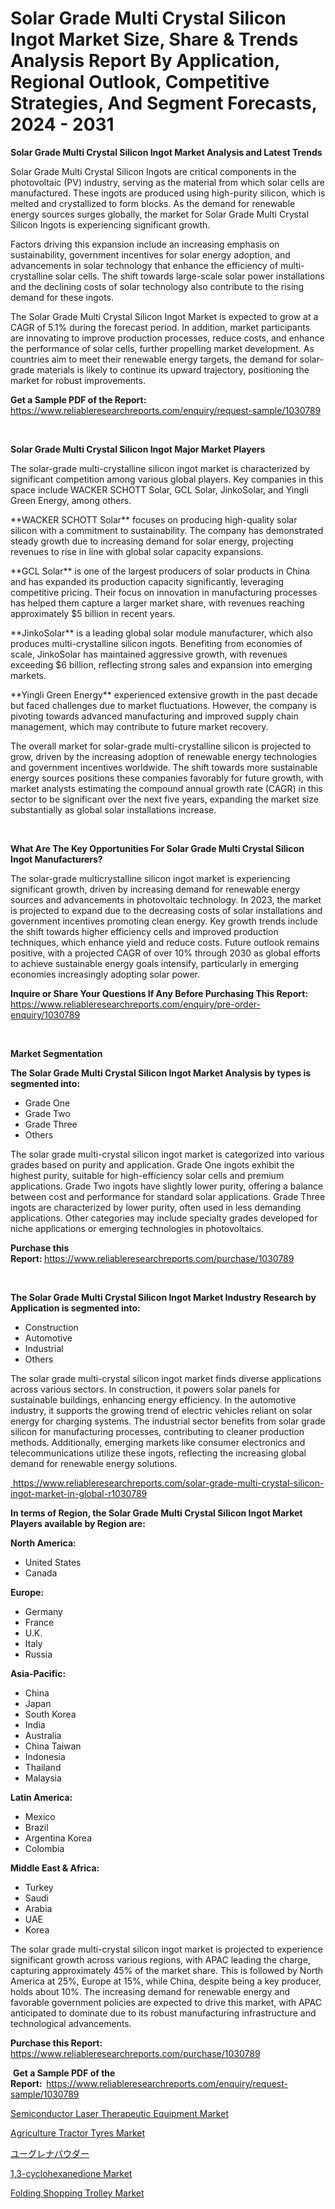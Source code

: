 <p><h1>Solar Grade Multi Crystal Silicon Ingot Market Size, Share & Trends Analysis Report By Application, Regional Outlook, Competitive Strategies, And Segment Forecasts, 2024 - 2031</h1></p><p><strong>Solar Grade Multi Crystal Silicon Ingot Market Analysis and Latest Trends</strong></p>
<p><p>Solar Grade Multi Crystal Silicon Ingots are critical components in the photovoltaic (PV) industry, serving as the material from which solar cells are manufactured. These ingots are produced using high-purity silicon, which is melted and crystallized to form blocks. As the demand for renewable energy sources surges globally, the market for Solar Grade Multi Crystal Silicon Ingots is experiencing significant growth. </p><p>Factors driving this expansion include an increasing emphasis on sustainability, government incentives for solar energy adoption, and advancements in solar technology that enhance the efficiency of multi-crystalline solar cells. The shift towards large-scale solar power installations and the declining costs of solar technology also contribute to the rising demand for these ingots.</p><p>The Solar Grade Multi Crystal Silicon Ingot Market is expected to grow at a CAGR of 5.1% during the forecast period. In addition, market participants are innovating to improve production processes, reduce costs, and enhance the performance of solar cells, further propelling market development. As countries aim to meet their renewable energy targets, the demand for solar-grade materials is likely to continue its upward trajectory, positioning the market for robust improvements.</p></p>
<p><strong>Get a Sample PDF of the Report:&nbsp;</strong> <a href="https://www.reliableresearchreports.com/enquiry/request-sample/1030789">https://www.reliableresearchreports.com/enquiry/request-sample/1030789</a></p>
<p>&nbsp;</p>
<p><strong>Solar Grade Multi Crystal Silicon Ingot Major Market Players</strong></p>
<p><p>The solar-grade multi-crystalline silicon ingot market is characterized by significant competition among various global players. Key companies in this space include WACKER SCHOTT Solar, GCL Solar, JinkoSolar, and Yingli Green Energy, among others.</p><p>**WACKER SCHOTT Solar** focuses on producing high-quality solar silicon with a commitment to sustainability. The company has demonstrated steady growth due to increasing demand for solar energy, projecting revenues to rise in line with global solar capacity expansions. </p><p>**GCL Solar** is one of the largest producers of solar products in China and has expanded its production capacity significantly, leveraging competitive pricing. Their focus on innovation in manufacturing processes has helped them capture a larger market share, with revenues reaching approximately $5 billion in recent years.</p><p>**JinkoSolar** is a leading global solar module manufacturer, which also produces multi-crystalline silicon ingots. Benefiting from economies of scale, JinkoSolar has maintained aggressive growth, with revenues exceeding $6 billion, reflecting strong sales and expansion into emerging markets.</p><p>**Yingli Green Energy** experienced extensive growth in the past decade but faced challenges due to market fluctuations. However, the company is pivoting towards advanced manufacturing and improved supply chain management, which may contribute to future market recovery.</p><p>The overall market for solar-grade multi-crystalline silicon is projected to grow, driven by the increasing adoption of renewable energy technologies and government incentives worldwide. The shift towards more sustainable energy sources positions these companies favorably for future growth, with market analysts estimating the compound annual growth rate (CAGR) in this sector to be significant over the next five years, expanding the market size substantially as global solar installations increase.</p></p>
<p>&nbsp;</p>
<p><strong>What Are The Key Opportunities For Solar Grade Multi Crystal Silicon Ingot Manufacturers?</strong></p>
<p><p>The solar-grade multicrystalline silicon ingot market is experiencing significant growth, driven by increasing demand for renewable energy sources and advancements in photovoltaic technology. In 2023, the market is projected to expand due to the decreasing costs of solar installations and government incentives promoting clean energy. Key growth trends include the shift towards higher efficiency cells and improved production techniques, which enhance yield and reduce costs. Future outlook remains positive, with a projected CAGR of over 10% through 2030 as global efforts to achieve sustainable energy goals intensify, particularly in emerging economies increasingly adopting solar power.</p></p>
<p><strong>Inquire or Share Your Questions If Any Before Purchasing This Report:</strong> <a href="https://www.reliableresearchreports.com/enquiry/pre-order-enquiry/1030789">https://www.reliableresearchreports.com/enquiry/pre-order-enquiry/1030789</a></p>
<p>&nbsp;</p>
<p><strong>Market Segmentation</strong></p>
<p><strong>The Solar Grade Multi Crystal Silicon Ingot Market Analysis by types is segmented into:</strong></p>
<p><ul><li>Grade One</li><li>Grade Two</li><li>Grade Three</li><li>Others</li></ul></p>
<p><p>The solar grade multi-crystal silicon ingot market is categorized into various grades based on purity and application. Grade One ingots exhibit the highest purity, suitable for high-efficiency solar cells and premium applications. Grade Two ingots have slightly lower purity, offering a balance between cost and performance for standard solar applications. Grade Three ingots are characterized by lower purity, often used in less demanding applications. Other categories may include specialty grades developed for niche applications or emerging technologies in photovoltaics.</p></p>
<p><strong>Purchase this Report:&nbsp;</strong><a href="https://www.reliableresearchreports.com/purchase/1030789">https://www.reliableresearchreports.com/purchase/1030789</a></p>
<p>&nbsp;</p>
<p><strong>The Solar Grade Multi Crystal Silicon Ingot Market Industry Research by Application is segmented into:</strong></p>
<p><ul><li>Construction</li><li>Automotive</li><li>Industrial</li><li>Others</li></ul></p>
<p><p>The solar grade multi-crystal silicon ingot market finds diverse applications across various sectors. In construction, it powers solar panels for sustainable buildings, enhancing energy efficiency. In the automotive industry, it supports the growing trend of electric vehicles reliant on solar energy for charging systems. The industrial sector benefits from solar grade silicon for manufacturing processes, contributing to cleaner production methods. Additionally, emerging markets like consumer electronics and telecommunications utilize these ingots, reflecting the increasing global demand for renewable energy solutions.</p></p>
<p><a href="https://www.reliableresearchreports.com/solar-grade-multi-crystal-silicon-ingot-market-in-global-r1030789">&nbsp;https://www.reliableresearchreports.com/solar-grade-multi-crystal-silicon-ingot-market-in-global-r1030789</a></p>
<p><strong>In terms of Region, the Solar Grade Multi Crystal Silicon Ingot Market Players available by Region are:</strong></p>
<p>
    <p> <strong> North America: </strong>
        <ul>
            <li>United States</li>
            <li>Canada</li>
        </ul>
        </p> 
    <p> <strong> Europe: </strong>
        <ul>
            <li>Germany</li>
            <li>France</li>
            <li>U.K.</li>
            <li>Italy</li>
            <li>Russia</li>
        </ul>
        </p> 
    <p> <strong> Asia-Pacific: </strong>
        <ul>
            <li>China</li>
            <li>Japan</li>
            <li>South Korea</li>
            <li>India</li>
            <li>Australia</li>
            <li>China Taiwan</li>
            <li>Indonesia</li>
            <li>Thailand</li>
            <li>Malaysia</li>
        </ul>
        </p> 
    <p> <strong> Latin America: </strong>
        <ul>
            <li>Mexico</li>
            <li>Brazil</li>
            <li>Argentina Korea</li>
            <li>Colombia</li>
        </ul>
        </p> 
    <p> <strong> Middle East & Africa: </strong>
        <ul>
            <li>Turkey</li>
            <li>Saudi</li>
            <li>Arabia</li>
            <li>UAE</li>
            <li>Korea</li>
        </ul>
    </p>
    </p>
<p><p>The solar grade multi-crystal silicon ingot market is projected to experience significant growth across various regions, with APAC leading the charge, capturing approximately 45% of the market share. This is followed by North America at 25%, Europe at 15%, while China, despite being a key producer, holds about 10%. The increasing demand for renewable energy and favorable government policies are expected to drive this market, with APAC anticipated to dominate due to its robust manufacturing infrastructure and technological advancements.</p></p>
<p><strong>Purchase this Report: </strong><a href="https://www.reliableresearchreports.com/purchase/1030789">https://www.reliableresearchreports.com/purchase/1030789</a></p>
<p>&nbsp;<strong>Get a Sample PDF of the Report:&nbsp;&nbsp;</strong><a href="https://www.reliableresearchreports.com/enquiry/request-sample/1030789">https://www.reliableresearchreports.com/enquiry/request-sample/1030789</a></p>
<p><strong></strong></p>
<p><p><a href="https://github.com/ChiragRP21/Market-Research-Report-List-6/blob/main/semiconductor-laser-therapeutic-equipment-market.md">Semiconductor Laser Therapeutic Equipment Market</a></p><p><a href="https://www.linkedin.com/pulse/in-depth-analysis-global-agriculture-tractor-tyres-market-hxnpe?trackingId=oBUYZMiURnm1Rp%2Fvr3apFQ%3D%3D">Agriculture Tractor Tyres Market</a></p><p><a href="https://medium.com/@lindakreitz2023/%E3%83%A6%E3%83%BC%E3%82%B0%E3%83%AC%E3%83%8A%E3%83%91%E3%82%A6%E3%83%80%E3%83%BC%E5%B8%82%E5%A0%B4%E3%81%AE%E3%83%88%E3%83%AC%E3%83%B3%E3%83%89%E3%81%A8%E5%B8%82%E5%A0%B4%E6%88%90%E9%95%B7%E3%81%AE%E8%A6%8B%E9%80%9A%E3%81%97-2024%E5%B9%B4-2031%E5%B9%B4-9821ffdb4ca1">ユーグレナパウダー</a></p><p><a href="https://medium.com/@caseyee25/global-1-3-cyclohexanedione-market-status-2024-2031-and-forecast-by-region-product-end-use-8e45c581fb64">1,3-cyclohexanedione Market</a></p><p><a href="https://www.linkedin.com/pulse/folding-shopping-trolley-market-industry-trends-forecast-ea6we?trackingId=ZWpk9aotRO6NEpP%2FUTB55g%3D%3D">Folding Shopping Trolley Market</a></p></p>